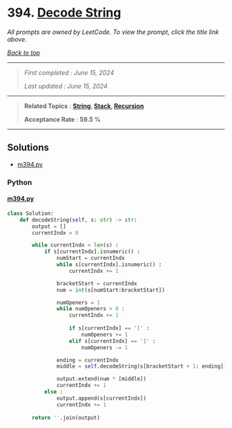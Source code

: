 # 394. [Decode String](<https://leetcode.com/problems/decode-string>)

*All prompts are owned by LeetCode. To view the prompt, click the title link above.*

*[Back to top](<../README.md>)*

------

> *First completed : June 15, 2024*
>
> *Last updated : June 15, 2024*

------

> **Related Topics** : **[String](<by_topic/String.md>), [Stack](<by_topic/Stack.md>), [Recursion](<by_topic/Recursion.md>)**
>
> **Acceptance Rate** : **59.5 %**

------

## Solutions

- [m394.py](<../my-submissions/m394.py>)
### Python
#### [m394.py](<../my-submissions/m394.py>)
```Python
class Solution:
    def decodeString(self, s: str) -> str:
        output = []
        currentIndx = 0

        while currentIndx < len(s) :
            if s[currentIndx].isnumeric() :
                numStart = currentIndx
                while s[currentIndx].isnumeric() :
                    currentIndx += 1

                bracketStart = currentIndx
                num = int(s[numStart:bracketStart])

                numOpeners = 1
                while numOpeners > 0 :
                    currentIndx += 1
                    
                    if s[currentIndx] == '[' :
                        numOpeners += 1
                    elif s[currentIndx] == ']' :
                        numOpeners -= 1

                ending = currentIndx
                middle = self.decodeString(s[bracketStart + 1: ending])

                output.extend(num * [middle])
                currentIndx += 1
            else :
                output.append(s[currentIndx])
                currentIndx += 1
        
        return ''.join(output)
```

